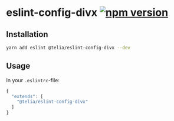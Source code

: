 # eslint-config-divx [![npm version](https://badge.fury.io/js/%40telia%2Feslint-config-divx.svg)](https://badge.fury.io/js/%40telia%2Feslint-config-divx)

## Installation

```sh
yarn add eslint @telia/eslint-config-divx --dev
```

## Usage

In your `.eslintrc`-file:
```js
{
  "extends": [
    "@telia/eslint-config-divx"
  ]
}
```